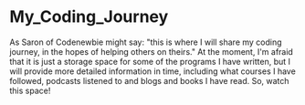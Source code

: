 # My_Coding_Journey
As Saron of Codenewbie might say: "this is where I will share my coding journey, in the hopes of helping others on theirs." At the moment, I'm afraid that it is just a storage space for some of the programs I have written, but I will provide more detailed information in time, including what courses I have followed, podcasts listened to and blogs and books I have read. So, watch this space!
